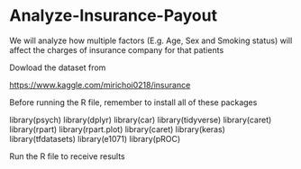 # Analyze-Insurance-Payout
We will analyze how multiple factors (E.g. Age, Sex and Smoking status) will affect the charges of insurance company for that patients

Dowload the dataset from 

https://www.kaggle.com/mirichoi0218/insurance

Before running the R file, remember to install all of these packages 

library(psych)
library(dplyr)
library(car)
library(tidyverse)
library(caret)
library(rpart)
library(rpart.plot)
library(caret)
library(keras)
library(tfdatasets)
library(e1071)
library(pROC)

Run the R file to receive results

